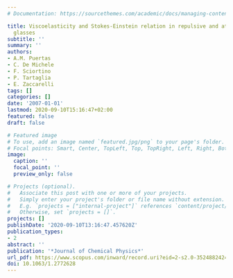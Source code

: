 ```yaml
---
# Documentation: https://sourcethemes.com/academic/docs/managing-content/

title: Viscoelasticity and Stokes-Einstein relation in repulsive and attractive colloidal
  glasses
subtitle: ''
summary: ''
authors:
- A.M. Puertas
- C. De Michele
- F. Sciortino
- P. Tartaglia
- E. Zaccarelli
tags: []
categories: []
date: '2007-01-01'
lastmod: 2020-09-10T15:16:47+02:00
featured: false
draft: false

# Featured image
# To use, add an image named `featured.jpg/png` to your page's folder.
# Focal points: Smart, Center, TopLeft, Top, TopRight, Left, Right, BottomLeft, Bottom, BottomRight.
image:
  caption: ''
  focal_point: ''
  preview_only: false

# Projects (optional).
#   Associate this post with one or more of your projects.
#   Simply enter your project's folder or file name without extension.
#   E.g. `projects = ["internal-project"]` references `content/project/deep-learning/index.md`.
#   Otherwise, set `projects = []`.
projects: []
publishDate: '2020-09-10T13:16:47.457620Z'
publication_types:
- 2
abstract: ''
publication: '*Journal of Chemical Physics*'
url_pdf: https://www.scopus.com/inward/record.uri?eid=2-s2.0-35248824245&doi=10.1063%2f1.2772628&partnerID=40&md5=edda931782511ec09913af8c05f99d2e
doi: 10.1063/1.2772628
---
```


